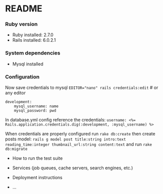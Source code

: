 # README

### Ruby version
* Ruby installed: 2.7.0
* Rails installed: 6.0.2.1

### System dependencies
* Mysql installed
### Configuration

Now save credentials to mysql
`EDITOR="nano" rails credentials:edit` # or any editor
```
development:
    mysql_username: name
    mysql_password: pwd
```

In database.yml config reference the credentials:
`username: <%= Rails.application.credentials.dig(:development, :mysql_username) %>`

When credentials are properly configured run `rake db:create`
then create posts model:
`rails g model post title:string intro:text reading_time:integer thumbnail_url:string content:text`
and run `rake db:migrate`
* How to run the test suite

* Services (job queues, cache servers, search engines, etc.)

* Deployment instructions

* ...
